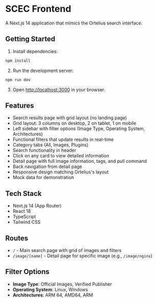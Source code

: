 # SCEC Frontend

A Next.js 14 application that mimics the Ortelius search interface.

## Getting Started

1. Install dependencies:
```bash
npm install
```

2. Run the development server:
```bash
npm run dev
```

3. Open [http://localhost:3000](http://localhost:3000) in your browser.

## Features

- Search results page with grid layout (no landing page)
- Grid layout: 3 columns on desktop, 2 on tablet, 1 on mobile
- Left sidebar with filter options (Image Type, Operating System, Architectures)
- Functional filters that update results in real-time
- Category tabs (All, Images, Plugins)
- Search functionality in header
- Click on any card to view detailed information
- Detail page with full image information, tags, and pull command
- Back navigation from detail page
- Responsive design matching Ortelius's layout
- Mock data for demonstration

## Tech Stack

- Next.js 14 (App Router)
- React 18
- TypeScript
- Tailwind CSS

## Routes

- `/` - Main search page with grid of images and filters
- `/image/[name]` - Detail page for specific image (e.g., `/image/nginx`)

## Filter Options

- **Image Type**: Official Images, Verified Publisher
- **Operating System**: Linux, Windows
- **Architectures**: ARM 64, AMD64, ARM
